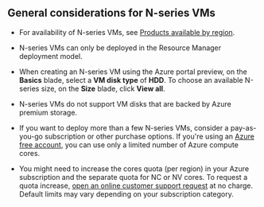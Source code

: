 ## General considerations for N-series VMs

* For availability of N-series VMs, see [Products available by region](https://azure.microsoft.com/regions/services/).

* N-series VMs can only be deployed in the Resource Manager deployment model.

* When creating an N-series VM using the Azure portal preview, on the **Basics** blade, select a **VM disk type** of **HDD**. To choose an available N-series size, on the **Size** blade, click **View all**.

* N-series VMs do not support VM disks that are backed by Azure premium storage.

* If you want to deploy more than a few N-series VMs, consider a pay-as-you-go subscription or other purchase options. If you're using an [Azure free account](/pricing/1rmb-trial/), you can use only a limited number of Azure compute cores.

* You might need to increase the cores quota (per region) in your Azure subscription and the separate quota for NC or NV cores. To request a quota increase, [open an online customer support request](/documentation/articles/how-to-create-azure-support-request/) at no charge. Default limits may vary depending on your subscription category.